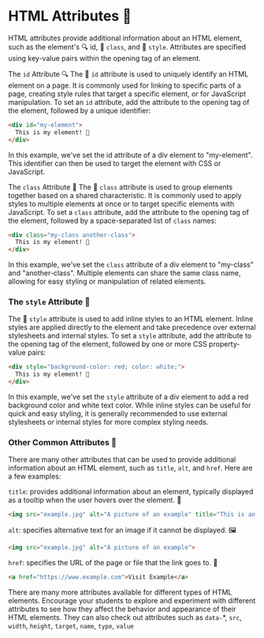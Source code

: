 # HTML Attributes 🔑
HTML attributes provide additional information about an HTML element, such as the element's 🔍 id, 🤝 `class`, and 💅 `style`. Attributes are specified using key-value pairs within the opening tag of an element.

The `id` Attribute 🔍
The 🔑 `id` attribute is used to uniquely identify an HTML element on a page. It is commonly used for linking to specific parts of a page, creating style rules that target a specific element, or for JavaScript manipulation. To set an `id` attribute, add the attribute to the opening tag of the element, followed by a unique identifier:

```html
<div id="my-element">
  This is my element! 👋
</div>
```
In this example, we've set the id attribute of a div element to "my-element". This identifier can then be used to target the element with CSS or JavaScript.

The `class` Attribute 🤝
The 🔑 `class` attribute is used to group elements together based on a shared characteristic. It is commonly used to apply styles to multiple elements at once or to target specific elements with JavaScript. To set a `class` attribute, add the attribute to the opening tag of the element, followed by a space-separated list of `class` names:

```html
<div class="my-class another-class">
  This is my element! 🤝
</div>
```
In this example, we've set the `class` attribute of a div element to "my-class" and "another-class". Multiple elements can share the same class name, allowing for easy styling or manipulation of related elements.

### The `style` Attribute 💅
The 🔑 `style` attribute is used to add inline styles to an HTML element. Inline styles are applied directly to the element and take precedence over external stylesheets and internal styles. To set a `style` attribute, add the attribute to the opening tag of the element, followed by one or more CSS property-value pairs:

```html
<div style="background-color: red; color: white;">
  This is my element! 💅
</div>
```
In this example, we've set the `style` attribute of a div element to add a red background color and white text color. While inline styles can be useful for quick and easy styling, it is generally recommended to use external stylesheets or internal styles for more complex styling needs.

### Other Common Attributes 📌
There are many other attributes that can be used to provide additional information about an HTML element, such as `title`, `alt`, and `href`. Here are a few examples:

`title`: provides additional information about an element, typically displayed as a tooltip when the user hovers over the element. 💬
```html
<img src="example.jpg" alt="A picture of an example" title="This is an example picture">
```
`alt`: specifies alternative text for an image if it cannot be displayed. 🖼️
```html
<img src="example.jpg" alt="A picture of an example">
```
`href`: specifies the URL of the page or file that the link goes to. 🔗

```html
<a href="https://www.example.com">Visit Example</a>
```
There are many more attributes available for different types of HTML elements. Encourage your students to explore and experiment with different attributes to see how they affect the behavior and appearance of their HTML elements. They can also check out attributes such as `data-`*, `src`, `width`, `height`, `target`, `name`, `type`, `value`